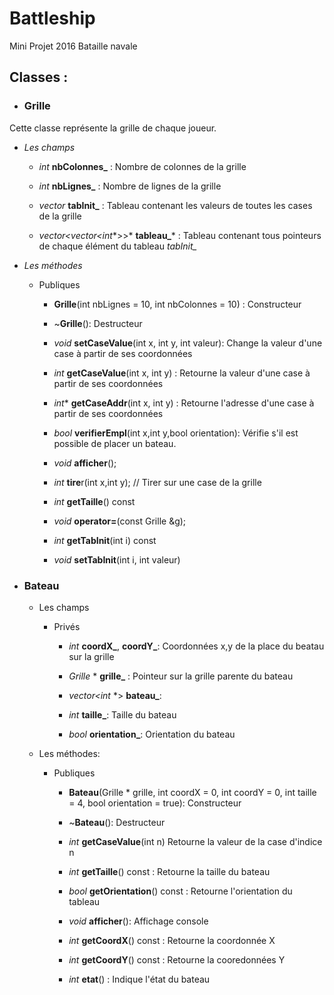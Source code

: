 # Battleship
Mini Projet 2016 Bataille navale

## Classes :
- ### Grille
Cette classe représente la grille de chaque joueur.
  - *Les champs*
    - *int* **nbColonnes_** : Nombre de colonnes de la grille

    - *int* **nbLignes_** : Nombre de lignes de la grille

    - *vector<int>* **tabInit_** : Tableau contenant les valeurs de toutes les cases de la grille

    - *vector<vector<int*\*>>\* **tableau_*** : Tableau contenant tous pointeurs de chaque élément du tableau *tabInit_*

  - *Les méthodes*
    - Publiques

      - **Grille**(int nbLignes = 10, int nbColonnes = 10) : Constructeur

      - ~**Grille**(): Destructeur

      - *void* **setCaseValue**(int x, int y, int valeur): Change la valeur d'une case à partir de ses coordonnées

      - *int* **getCaseValue**(int x, int y) : Retourne la valeur d'une case à partir de ses coordonnées

      - *int*\* **getCaseAddr**(int x, int y) : Retourne l'adresse d'une case à partir de ses coordonnées

      - *bool* **verifierEmpl**(int x,int y,bool orientation): Vérifie s'il est possible de placer un bateau.

      - *void* **afficher**();
      - *int* **tire**r(int x,int y); // Tirer sur une case de la grille

      - *int* **getTaille**() const
      - *void* **operator=**(const Grille &g);

      - *int* **getTabInit**(int i) const
      - *void* **setTabInit**(int i, int valeur)
- ### Bateau
  - Les champs

    - Privés

      - *int* **coordX_**, **coordY_**: Coordonnées x,y de la place du beatau sur la grille

      - *Grille* \* **grille_** : Pointeur sur la grille parente du bateau
      - *vector<int* \*> **bateau_**:

      - *int* **taille_**:  Taille du bateau
      - *bool* **orientation_**: Orientation du bateau

  - Les méthodes:
    - Publiques

      - **Bateau**(Grille * grille, int coordX = 0, int coordY = 0, int taille = 4, bool orientation = true): Constructeur

      - ~**Bateau**(): Destructeur
      - *int* **getCaseValue**(int n) Retourne la valeur de la case d'indice n

      - *int* **getTaille**() const : Retourne la taille du bateau
      - *bool* **getOrientation**() const : Retourne l'orientation du tableau

      - *void* **afficher**(): Affichage console
      - *int* **getCoordX**() const : Retourne la coordonnée X

      - *int* **getCoordY**() const : Retourne la cooredonnées Y
      - *int* **etat**() : Indique l'état du bateau
